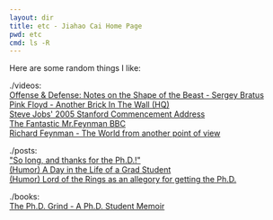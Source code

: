 ```yaml
---
layout: dir
title: etc - Jiahao Cai Home Page
pwd: etc
cmd: ls -R
---
```


Here are some random things I like:    

./videos:    
[Offense & Defense: Notes on the Shape of the Beast - Sergey Bratus](https://www.youtube.com/watch?v=LmhTW3fsnmg)      
[Pink Floyd - Another Brick In The Wall (HQ)](https://www.youtube.com/watch?v=YR5ApYxkU-U)      
[Steve Jobs' 2005 Stanford Commencement Address](https://www.youtube.com/watch?v=UF8uR6Z6KLc)      
[The Fantastic Mr.Feynman BBC](https://www.dailymotion.com/video/x164gtn)      
[Richard Feynman - The World from another point of view](https://www.youtube.com/watch?v=GNhlNSLQAFE)    

./posts:    
["So long, and thanks for the Ph.D.!"](https://www.cs.princeton.edu/~jrex/teaching/spring2005/fft/azuma.html)     
[(Humor) A Day in the Life of a Grad Student](http://www.cs.unc.edu/~azuma/grad.day)    
[(Humor) Lord of the Rings as an allegory for getting the Ph.D.](http://danny.oz.au/danny/humour/phd_lotr.html)    

./books:     
[The Ph.D. Grind - A Ph.D. Student Memoir](http://pgbovine.net/PhD-memoir/pguo-PhD-grind.pdf)
